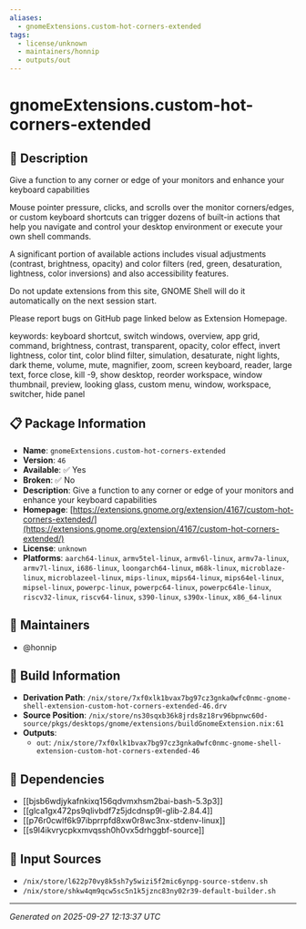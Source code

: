 ```yaml
---
aliases:
  - gnomeExtensions.custom-hot-corners-extended
tags:
  - license/unknown
  - maintainers/honnip
  - outputs/out
---
```


# gnomeExtensions.custom-hot-corners-extended

## 📝 Description

Give a function to any corner or edge of your monitors and enhance your keyboard capabilities

Mouse pointer pressure, clicks, and scrolls over the monitor corners/edges, or custom keyboard shortcuts can trigger dozens of built-in actions that help you navigate and control your desktop environment or execute your own shell commands.

A significant portion of available actions includes visual adjustments (contrast, brightness, opacity) and color filters (red, green, desaturation, lightness, color inversions) and also accessibility features.

Do not update extensions from this site, GNOME Shell will do it automatically on the next session start.

Please report bugs on GitHub page linked below as Extension Homepage.

keywords: keyboard shortcut, switch windows, overview, app grid, command, brightness, contrast, transparent, opacity, color effect, invert lightness, color tint, color blind filter, simulation, desaturate, night lights, dark theme, volume, mute, magnifier, zoom, screen keyboard, reader, large text, force close, kill -9, show desktop, reorder workspace, window thumbnail, preview, looking glass, custom menu, window, workspace, switcher, hide panel

## 📋 Package Information

- **Name**: `gnomeExtensions.custom-hot-corners-extended`
- **Version**: `46`
- **Available**: ✅ Yes
- **Broken**: ✅ No
- **Description**: Give a function to any corner or edge of your monitors and enhance your keyboard capabilities
- **Homepage**: [https://extensions.gnome.org/extension/4167/custom-hot-corners-extended/](https://extensions.gnome.org/extension/4167/custom-hot-corners-extended/)
- **License**: `unknown`
- **Platforms**: `aarch64-linux`, `armv5tel-linux`, `armv6l-linux`, `armv7a-linux`, `armv7l-linux`, `i686-linux`, `loongarch64-linux`, `m68k-linux`, `microblaze-linux`, `microblazeel-linux`, `mips-linux`, `mips64-linux`, `mips64el-linux`, `mipsel-linux`, `powerpc-linux`, `powerpc64-linux`, `powerpc64le-linux`, `riscv32-linux`, `riscv64-linux`, `s390-linux`, `s390x-linux`, `x86_64-linux`
## 👥 Maintainers

- @honnip


## 🔧 Build Information

- **Derivation Path**: `/nix/store/7xf0xlk1bvax7bg97cz3gnka0wfc0nmc-gnome-shell-extension-custom-hot-corners-extended-46.drv`
- **Source Position**: `/nix/store/ns30sqxb36k8jrds8z18rv96bpnwc60d-source/pkgs/desktops/gnome/extensions/buildGnomeExtension.nix:61`
- **Outputs**:
  - `out`:  `/nix/store/7xf0xlk1bvax7bg97cz3gnka0wfc0nmc-gnome-shell-extension-custom-hot-corners-extended-46`

## 🔗 Dependencies

- [[bjsb6wdjykafnkixq156qdvmxhsm2bai-bash-5.3p3]]
- [[glca1gx472ps9qlivbdf7z5jdcdnsp9l-glib-2.84.4]]
- [[p76r0cwlf6k97ibprrpfd8xw0r8wc3nx-stdenv-linux]]
- [[s9l4ikvrycpkxmvqssh0h0vx5drhggbf-source]]

## 📁 Input Sources

- `/nix/store/l622p70vy8k5sh7y5wizi5f2mic6ynpg-source-stdenv.sh`
- `/nix/store/shkw4qm9qcw5sc5n1k5jznc83ny02r39-default-builder.sh`

---
*Generated on 2025-09-27 12:13:37 UTC*
